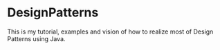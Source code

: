 # DesignPatterns
This is my tutorial, examples and vision of how to realize most of Design Patterns using Java.
